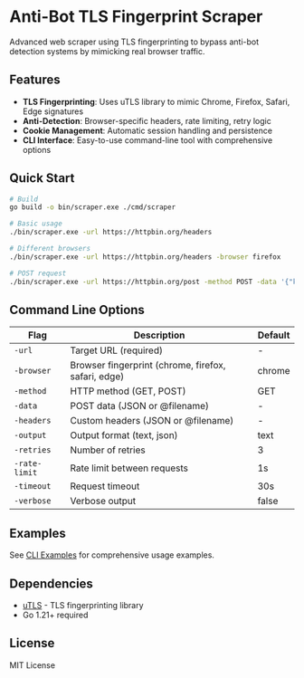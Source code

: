 # Anti-Bot TLS Fingerprint Scraper

Advanced web scraper using TLS fingerprinting to bypass anti-bot detection systems by mimicking real browser traffic.

## Features

- **TLS Fingerprinting**: Uses uTLS library to mimic Chrome, Firefox, Safari, Edge signatures
- **Anti-Detection**: Browser-specific headers, rate limiting, retry logic
- **Cookie Management**: Automatic session handling and persistence  
- **CLI Interface**: Easy-to-use command-line tool with comprehensive options

## Quick Start

```bash
# Build
go build -o bin/scraper.exe ./cmd/scraper

# Basic usage
./bin/scraper.exe -url https://httpbin.org/headers

# Different browsers
./bin/scraper.exe -url https://httpbin.org/headers -browser firefox

# POST request  
./bin/scraper.exe -url https://httpbin.org/post -method POST -data '{"key":"value"}'
```

## Command Line Options

| Flag | Description | Default |
|------|-------------|---------|
| `-url` | Target URL (required) | - |
| `-browser` | Browser fingerprint (chrome, firefox, safari, edge) | chrome |
| `-method` | HTTP method (GET, POST) | GET |
| `-data` | POST data (JSON or @filename) | - |
| `-headers` | Custom headers (JSON or @filename) | - |
| `-output` | Output format (text, json) | text |
| `-retries` | Number of retries | 3 |
| `-rate-limit` | Rate limit between requests | 1s |
| `-timeout` | Request timeout | 30s |
| `-verbose` | Verbose output | false |

## Examples

See [CLI Examples](./CLI_EXAMPLES.md) for comprehensive usage examples.

## Dependencies

- [uTLS](https://github.com/refraction-networking/utls) - TLS fingerprinting library
- Go 1.21+ required

## License

MIT License

